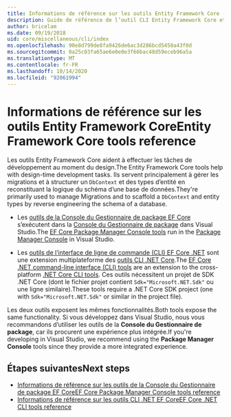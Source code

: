 ```yaml
---
title: Informations de référence sur les outils Entity Framework Core - EF Core
description: Guide de référence de l’outil CLI Entity Framework Core et de la console du gestionnaire de package Visual Studio.
author: bricelam
ms.date: 09/19/2018
uid: core/miscellaneous/cli/index
ms.openlocfilehash: 90e8d799de8fa9426de6ac3d286bcd5458a43f0d
ms.sourcegitcommit: 0a25c03fa65ae6e0e0e3f66bac48d59eceb96a5a
ms.translationtype: MT
ms.contentlocale: fr-FR
ms.lasthandoff: 10/14/2020
ms.locfileid: "92061994"
---
```

# <a name="entity-framework-core-tools-reference"></a><span data-ttu-id="2cf67-103">Informations de référence sur les outils Entity Framework Core</span><span class="sxs-lookup"><span data-stu-id="2cf67-103">Entity Framework Core tools reference</span></span>

<span data-ttu-id="2cf67-104">Les outils Entity Framework Core aident à effectuer les tâches de développement au moment du design.</span><span class="sxs-lookup"><span data-stu-id="2cf67-104">The Entity Framework Core tools help with design-time development tasks.</span></span> <span data-ttu-id="2cf67-105">Ils servent principalement à gérer les migrations et à structurer un `DbContext` et des types d’entité en reconstituant la logique du schéma d’une base de données.</span><span class="sxs-lookup"><span data-stu-id="2cf67-105">They're primarily used to manage Migrations and to scaffold a `DbContext` and entity types by reverse engineering the schema of a database.</span></span>

* <span data-ttu-id="2cf67-106">Les [outils de la Console du Gestionnaire de package EF Core](xref:core/miscellaneous/cli/powershell) s’exécutent dans la [Console du Gestionnaire de package](/nuget/tools/package-manager-console) dans Visual Studio.</span><span class="sxs-lookup"><span data-stu-id="2cf67-106">The [EF Core Package Manager Console tools](xref:core/miscellaneous/cli/powershell) run in the [Package Manager Console](/nuget/tools/package-manager-console) in Visual Studio.</span></span>

* <span data-ttu-id="2cf67-107">Les [outils de l’interface de ligne de commande (CLI) EF Core .NET](xref:core/miscellaneous/cli/dotnet) sont une extension multiplateforme des [outils CLI .NET Core](/dotnet/core/tools/).</span><span class="sxs-lookup"><span data-stu-id="2cf67-107">The [EF Core .NET command-line interface (CLI) tools](xref:core/miscellaneous/cli/dotnet) are an extension to the cross-platform [.NET Core CLI tools](/dotnet/core/tools/).</span></span> <span data-ttu-id="2cf67-108">Ces outils nécessitent un projet de SDK .NET Core (dont le fichier projet contient `Sdk="Microsoft.NET.Sdk"` ou une ligne similaire).</span><span class="sxs-lookup"><span data-stu-id="2cf67-108">These tools require a .NET Core SDK project (one with `Sdk="Microsoft.NET.Sdk"` or similar in the project file).</span></span>

<span data-ttu-id="2cf67-109">Les deux outils exposent les mêmes fonctionnalités.</span><span class="sxs-lookup"><span data-stu-id="2cf67-109">Both tools expose the same functionality.</span></span> <span data-ttu-id="2cf67-110">Si vous développez dans Visual Studio, nous vous recommandons d’utiliser les outils de la **Console du Gestionnaire de package**, car ils procurent une expérience plus intégrée.</span><span class="sxs-lookup"><span data-stu-id="2cf67-110">If you're developing in Visual Studio, we recommend using the **Package Manager Console** tools since they provide a more integrated experience.</span></span>

## <a name="next-steps"></a><span data-ttu-id="2cf67-111">Étapes suivantes</span><span class="sxs-lookup"><span data-stu-id="2cf67-111">Next steps</span></span>

* [<span data-ttu-id="2cf67-112">Informations de référence sur les outils de la Console du Gestionnaire de package EF Core</span><span class="sxs-lookup"><span data-stu-id="2cf67-112">EF Core Package Manager Console tools reference</span></span>](xref:core/miscellaneous/cli/powershell)
* [<span data-ttu-id="2cf67-113">Informations de référence sur les outils CLI .NET EF Core</span><span class="sxs-lookup"><span data-stu-id="2cf67-113">EF Core .NET CLI tools reference</span></span>](xref:core/miscellaneous/cli/dotnet)
